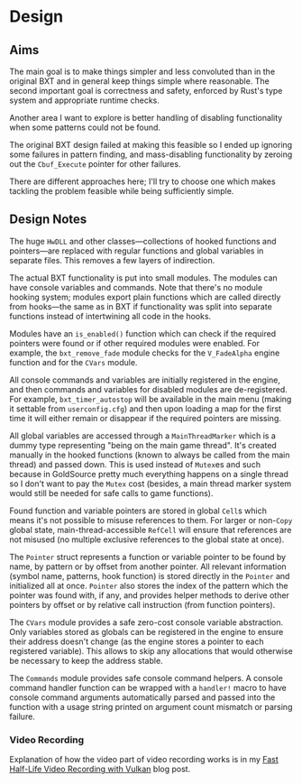 # Design

## Aims

The main goal is to make things simpler and less convoluted than in the original BXT and in general keep things simple where reasonable. The second important goal is correctness and safety, enforced by Rust's type system and appropriate runtime checks.

Another area I want to explore is better handling of disabling functionality when some patterns could not be found.

The original BXT design failed at making this feasible so I ended up ignoring some failures in pattern finding, and mass-disabling functionality by zeroing out the `Cbuf_Execute` pointer for other failures.

There are different approaches here; I'll try to choose one which makes tackling the problem feasible while being sufficiently simple.

## Design Notes

The huge `HwDLL` and other classes—collections of hooked functions and pointers—are replaced with regular functions and global variables in separate files. This removes a few layers of indirection.

The actual BXT functionality is put into small modules. The modules can have console variables and commands. Note that there's no module hooking system; modules export plain functions which are called directly from hooks—the same as in BXT if functionality was split into separate functions instead of intertwining all code in the hooks.

Modules have an `is_enabled()` function which can check if the required pointers were found or if other required modules were enabled. For example, the `bxt_remove_fade` module checks for the `V_FadeAlpha` engine function and for the `CVars` module.

All console commands and variables are initially registered in the engine, and then commands and variables for disabled modules are de-registered. For example, `bxt_timer_autostop` will be available in the main menu (making it settable from `userconfig.cfg`) and then upon loading a map for the first time it will either remain or disappear if the required pointers are missing.

All global variables are accessed through a `MainThreadMarker` which is a dummy type representing "being on the main game thread". It's created manually in the hooked functions (known to always be called from the main thread) and passed down. This is used instead of `Mutex`es and such because in GoldSource pretty much everything happens on a single thread so I don't want to pay the `Mutex` cost (besides, a main thread marker system would still be needed for safe calls to game functions).

Found function and variable pointers are stored in global `Cell`s which means it's not possible to misuse references to them. For larger or non-`Copy` global state, main-thread-accessible `RefCell` will ensure that references are not misused (no multiple exclusive references to the global state at once).

The `Pointer` struct represents a function or variable pointer to be found by name, by pattern or by offset from another pointer. All relevant information (symbol name, patterns, hook function) is stored directly in the `Pointer` and initialized all at once. `Pointer` also stores the index of the pattern which the pointer was found with, if any, and provides helper methods to derive other pointers by offset or by relative call instruction (from function pointers).

The `CVars` module provides a safe zero-cost console variable abstraction. Only variables stored as globals can be registered in the engine to ensure their address doesn't change (as the engine stores a pointer to each registered variable). This allows to skip any allocations that would otherwise be necessary to keep the address stable.

The `Commands` module provides safe console command helpers. A console command handler function can be wrapped with a `handler!` macro to have console command arguments automatically parsed and passed into the function with a usage string printed on argument count mismatch or parsing failure.

### Video Recording

Explanation of how the video part of video recording works is in my [Fast Half-Life Video Recording with Vulkan](https://bxt.rs/blog/fast-half-life-video-recording-with-vulkan/) blog post.